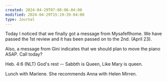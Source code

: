 ```yaml
---
created: 2024-04-29T07:08:06-04:00
modified: 2024-04-29T15:19:39-04:00
type: Journal
---
```


Today I noticed that we finally got a message from Mysafeflhome. We have passed the 1st review and it has been passed on to the 2nd. (April 23). 

Also, a message from Gini indicates that we should plan to move the piano ASAP. Call today?

Heb. 4:6 (NLT)
God's rest -- Sabbth is Queen, Like Mary is queen.

Lunch with Marlene. She recommends Anna with Helen Mirren.
